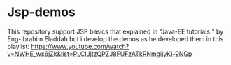 # Jsp-demos
This repository support JSP basics that explained in "Java-EE tutorials " by Eng-Ibrahim Eladdah but i develop the demos as he
developed them in this playlist:
https://www.youtube.com/watch?v=NWHE_ws6jZk&list=PLCIJjtzQPZJ8FUFzATkRNmgijyKi-9NGp 
